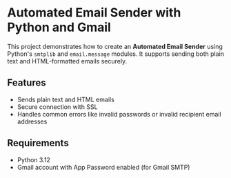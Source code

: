 # Automated Email Sender with Python and Gmail

This project demonstrates how to create an **Automated Email Sender** using Python's `smtplib` and `email.message` modules. It supports sending both plain text and HTML-formatted emails securely.

## Features

- Sends plain text and HTML emails
- Secure connection with SSL
- Handles common errors like invalid passwords or invalid recipient email addresses

## Requirements

- Python 3.12
- Gmail account with App Password enabled (for Gmail SMTP)
